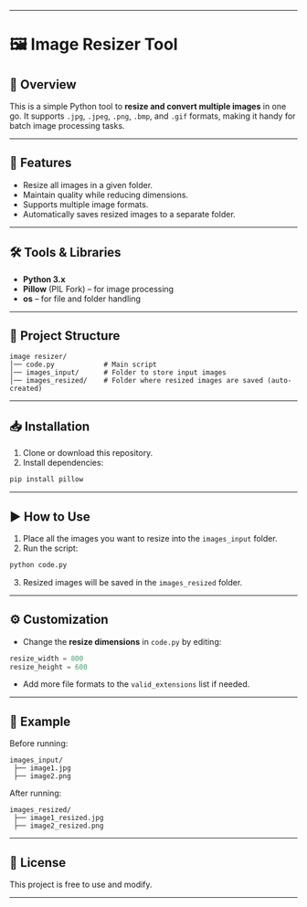 
---

# 🖼️ Image Resizer Tool

## 📌 Overview

This is a simple Python tool to **resize and convert multiple images** in one go.
It supports `.jpg`, `.jpeg`, `.png`, `.bmp`, and `.gif` formats, making it handy for batch image processing tasks.

---

## 🚀 Features

* Resize all images in a given folder.
* Maintain quality while reducing dimensions.
* Supports multiple image formats.
* Automatically saves resized images to a separate folder.

---

## 🛠️ Tools & Libraries

* **Python 3.x**
* **Pillow** (PIL Fork) – for image processing
* **os** – for file and folder handling

---

## 📂 Project Structure

```
image resizer/
│── code.py            # Main script
│── images_input/      # Folder to store input images
│── images_resized/    # Folder where resized images are saved (auto-created)
```

---

## 📥 Installation

1. Clone or download this repository.
2. Install dependencies:

```bash
pip install pillow
```

---

## ▶️ How to Use

1. Place all the images you want to resize into the `images_input` folder.
2. Run the script:

```bash
python code.py
```

3. Resized images will be saved in the `images_resized` folder.

---

## ⚙️ Customization

* Change the **resize dimensions** in `code.py` by editing:

```python
resize_width = 800
resize_height = 600
```

* Add more file formats to the `valid_extensions` list if needed.

---

## 📌 Example

Before running:

```
images_input/
 ├── image1.jpg
 ├── image2.png
```

After running:

```
images_resized/
 ├── image1_resized.jpg
 ├── image2_resized.png
```

---

## 📜 License

This project is free to use and modify.

---
